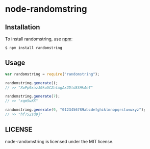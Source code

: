 # node-randomstring

## Installation
    
To install randomstring, use [npm](http://github.com/isaacs/npm):

    $ npm install randomstring

## Usage

```javascript
var randomstring = require("randomstring");

randomstring.generate();
// >> "XwPp9xazJ0ku5CZnlmgAx2Dld8SHkAeT"

randomstring.generate(7);
// >> "xqm5wXX"

randomstring.generate(9, "0123456789abcdefghiklmnopqrstuvwxyz");
// >> "hf752sd9j"
```

## LICENSE

node-randomstring is licensed under the MIT license.